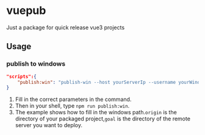 # vuepub
Just a package for quick release vue3 projects

## Usage
### publish to windows

```json
"scripts":{
    "publish:win": "publish-win --host yourServerIp --username yourWindowsUsername --password yourWindowsPassword --port yourServerSSHPortCanOmittedIfIs22 --origin \"./dist\" --goal \"C:\\test\" "
}
```
1. Fill in the correct parameters in the command.
2. Then in your shell, type `npm run publish:win`.
3. The example shows how to fill in the windows path.`origin` is the directory of your packaged project,`goal` is the directory of the remote server you want to deploy.